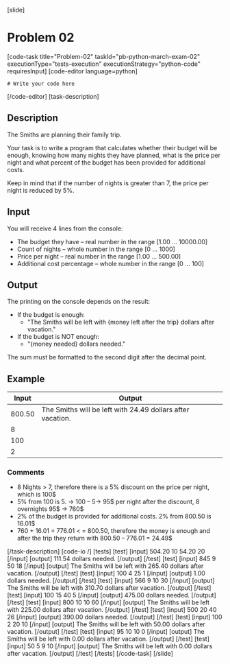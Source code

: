 ﻿[slide]
# Problem 02
[code-task title="Problem-02" taskId="pb-python-march-exam-02" executionType="tests-execution" executionStrategy="python-code" requiresInput]
[code-editor language=python]
```
# Write your code here
```
[/code-editor]
[task-description]
## Description
The Smiths are planning their family trip. 

Your task is to write a program that calculates whether their budget will be enough, knowing how many nights they have planned, what is the price per night and what percent of the budget has been provided for additional costs.

Keep in mind that if the number of nights is greater than 7, the price per night is reduced by 5%.

## Input
You will receive 4 lines from the console:
- The budget they have – real number in the range [1.00 … 10000.00]
- Count of nights – whole number in the range [0 … 1000]
- Price per night – real number in the range [1.00 … 500.00]
- Additional cost percentage – whole number in the range [0 … 100]

## Output
The printing on the console depends on the result:
- If the budget is enough:
	- "The Smiths will be left with \{money left after the trip\} dollars after vacation."
- If the budget is NOT enough:
	- "\{money needed\} dollars needed."

The sum must be formatted to the second digit after the decimal point.

## Example
| **Input** | **Output** |
| --- | --- |
| 800.50 | The Smiths will be left with 24.49 dollars after vacation. |
| 8 | |
| 100 | |
| 2 | |

### Comments
- 8 Nights > 7, therefore there is a 5% discount on the price per night, which is 100$
- 5% from 100 is 5. -> 100 – 5-> 95$ per night after the discount, 8 overnights 95$ -> 760$
- 2% of the budget is provided for additional costs. 2% from 800.50 is 16.01$
- 760 + 16.01 = 776.01 < = 800.50, therefore the money is enough and after the trip they return with 800.50 – 776.01 = 24.49$
 
[/task-description]
[code-io /]
[tests]
[test]
[input]
504.20
10
54.20
20
[/input]
[output]
111.54 dollars needed.
[/output]
[/test]
[test]
[input]
845
9
50
18
[/input]
[output]
The Smiths will be left with 265.40 dollars after vacation.
[/output]
[/test]
[test]
[input]
100
4
25
1
[/input]
[output]
1.00 dollars needed.
[/output]
[/test]
[test]
[input]
566
9
10
30
[/input]
[output]
The Smiths will be left with 310.70 dollars after vacation.
[/output]
[/test]
[test]
[input]
100
15
40
5
[/input]
[output]
475.00 dollars needed.
[/output]
[/test]
[test]
[input]
800
10
10
60
[/input]
[output]
The Smiths will be left with 225.00 dollars after vacation.
[/output]
[/test]
[test]
[input]
500
20
40
26
[/input]
[output]
390.00 dollars needed.
[/output]
[/test]
[test]
[input]
100
2
20
10
[/input]
[output]
The Smiths will be left with 50.00 dollars after vacation.
[/output]
[/test]
[test]
[input]
95
10
10
0
[/input]
[output]
The Smiths will be left with 0.00 dollars after vacation.
[/output]
[/test]
[test]
[input]
50
5
9
10
[/input]
[output]
The Smiths will be left with 0.00 dollars after vacation.
[/output]
[/test]
[/tests]
[/code-task]
[/slide]